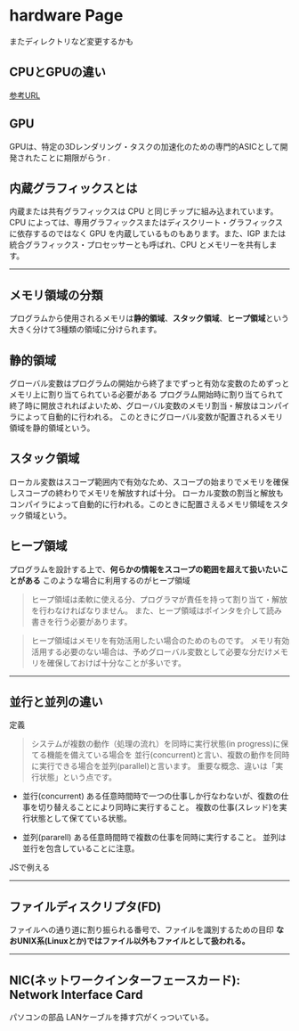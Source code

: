 # hardware Page

またディレクトリなど変更するかも


## CPUとGPUの違い

[参考URL](https://www.intel.co.jp/content/www/jp/ja/products/docs/processors/cpu-vs-gpu.html)

## GPU

GPUは、特定の3Dレンダリング・タスクの加速化のための専門的ASICとして開発されたことに期限がらうr .


## 内蔵グラフィックスとは

内蔵または共有グラフィックスは CPU と同じチップに組み込まれています。CPU によっては、専用グラフィックスまたはディスクリート・グラフィックスに依存するのではなく GPU を内蔵しているものもあります。また、IGP または統合グラフィックス・プロセッサーとも呼ばれ、CPU とメモリーを共有します。

---
## メモリ領域の分類

プログラムから使用されるメモリは**静的領域**、**スタック領域**、**ヒープ領域**という大きく分けて3種類の領域に分けられます。

## 静的領域

グローバル変数はプログラムの開始から終了までずっと有効な変数のためずっとメモリ上に割り当てられている必要がある
プログラム開始時に割り当てられて終了時に開放されればよいため、グローバル変数のメモリ割当・解放はコンパイラによって自動的に行われる。
このときにグローバル変数が配置されるメモリ領域を静的領域という。

## スタック領域

ローカル変数はスコープ範囲内で有効なため、スコープの始まりでメモリを確保しスコープの終わりでメモリを解放すれば十分。
ローカル変数の割当と解放もコンパイラによって自動的に行われる。このときに配置さえるメモリ領域をスタック領域という。

## ヒープ領域

プログラムを設計する上で、**何らかの情報をスコープの範囲を超えて扱いたいことがある**
このような場合に利用するのがヒープ領域

>ヒープ領域は柔軟に使える分、プログラマが責任を持って割り当て・解放を行わなければなりません。
>また、ヒープ領域はポインタを介して読み書きを行う必要があります。

>ヒープ領域はメモリを有効活用したい場合のためのものです。 メモリ有効活用する必要のない場合は、予めグローバル変数として必要な分だけメモリを確保しておけば十分なことが多いです。

---

## 並行と並列の違い

定義
>システムが複数の動作（処理の流れ）を同時に実行状態(in progress)に保てる機能を備えている場合を 並行(concurrent)と言い、複数の動作を同時に実行できる場合を並列(parallel)と言います。 重要な概念、違いは「実行状態」という点です。

- 並行(concurrent)
ある任意時間時で一つの仕事しか行なわないが、復数の仕事を切り替えることにより同時に実行すること。
複数の仕事(スレッド)を実行状態として保てている状態。

- 並列(pararell)
ある任意時間時で複数の仕事を同時に実行すること。
並列は並行を包含していることに注意。

JSで例える



---




## ファイルディスクリプタ(FD)

ファイルへの通り道に割り振られる番号で、ファイルを識別するための目印
**なおUNIX系(Linuxとか)ではファイル以外もファイルとして扱われる。**

---

## NIC(ネットワークインターフェースカード): Network Interface Card

パソコンの部品
LANケーブルを挿す穴がくっついている。



